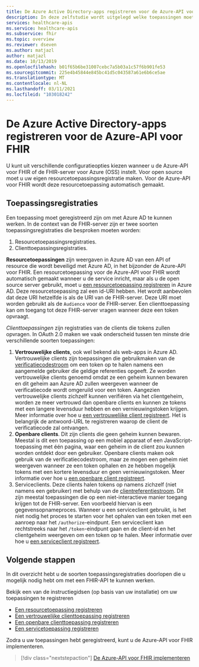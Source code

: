 ```yaml
---
title: De Azure Active Directory-apps registreren voor de Azure-API voor FHIR
description: In deze zelfstudie wordt uitgelegd welke toepassingen moeten worden geregistreerd voor de Azure-API voor FHIR en de FHIR-server voor Azure.
services: healthcare-apis
ms.service: healthcare-apis
ms.subservice: fhir
ms.topic: overview
ms.reviewer: dseven
ms.author: matjazl
author: matjazl
ms.date: 10/13/2019
ms.openlocfilehash: b01f65b6be31007cebc7a5b03a1c57f6b901fe53
ms.sourcegitcommit: 225e4b45844e845bc41d5c043587a61e6b6ce5ae
ms.translationtype: MT
ms.contentlocale: nl-NL
ms.lasthandoff: 03/11/2021
ms.locfileid: "103018242"
---
```

# <a name="register-the-azure-active-directory-apps-for-azure-api-for-fhir"></a>De Azure Active Directory-apps registreren voor de Azure-API voor FHIR

U kunt uit verschillende configuratieopties kiezen wanneer u de Azure-API voor FHIR of de FHIR-server voor Azure (OSS) instelt. Voor open source moet u uw eigen resourcetoepassingsregistratie maken. Voor de Azure-API voor FHIR wordt deze resourcetoepassing automatisch gemaakt.

## <a name="application-registrations"></a>Toepassingsregistraties

Een toepassing moet geregistreerd zijn om met Azure AD te kunnen werken. In de context van de FHIR-server zijn er twee soorten toepassingsregistraties die besproken moeten worden:

1. Resourcetoepassingsregistraties.
1. Clienttoepassingsregistraties.

**Resourcetoepassingen** zijn weergaven in Azure AD van een API of resource die wordt beveiligd met Azure AD, in het bijzonder de Azure-API voor FHIR. Een resourcetoepassing voor de Azure-API voor FHIR wordt automatisch gemaakt wanneer u de service inricht, maar als u de open source server gebruikt, moet u [een resourcetoepassing registreren](register-resource-azure-ad-client-app.md) in Azure AD. Deze resourcetoepassing zal een id-URI hebben. Het wordt aanbevolen dat deze URI hetzelfde is als de URI van de FHIR-server. Deze URI moet worden gebruikt als de `Audience` voor de FHIR-server. Een clienttoepassing kan om toegang tot deze FHIR-server vragen wanneer deze een token opvraagt.

*Clienttoepassingen* zijn registraties van de clients die tokens zullen opvragen. In OAuth 2.0 maken we vaak onderscheid tussen ten minste drie verschillende soorten toepassingen:

1. **Vertrouwelijke clients**, ook wel bekend als web-apps in Azure AD. Vertrouwelijke clients zijn toepassingen die gebruikmaken van de [verificatiecodestroom](../../active-directory/azuread-dev/v1-protocols-oauth-code.md) om een token op te halen namens een aangemelde gebruiker die geldige referenties opgeeft. Ze worden vertrouwelijke clients genoemd omdat ze een geheim kunnen bewaren en dit geheim aan Azure AD zullen weergeven wanneer de verificatiecode wordt omgeruild voor een token. Aangezien vertrouwelijke clients zichzelf kunnen verifiëren via het clientgeheim, worden ze meer vertrouwd dan openbare clients en kunnen ze tokens met een langere levensduur hebben en een vernieuwingstoken krijgen. Meer informatie over hoe u [een vertrouwelijke client registreert](register-confidential-azure-ad-client-app.md). Het is belangrijk de antwoord-URL te registreren waarop de client de verificatiecode zal ontvangen.
1. **Openbare clients**. Dit zijn clients die geen geheim kunnen bewaren. Meestal is dit een toepassing op een mobiel apparaat of een JavaScript-toepassing met één pagina, waar een geheim in de client zou kunnen worden ontdekt door een gebruiker. Openbare clients maken ook gebruik van de verificatiecodestroom, maar ze mogen een geheim niet weergeven wanneer ze een token ophalen en ze hebben mogelijk tokens met een kortere levensduur en geen vernieuwingstoken. Meer informatie over hoe u [een openbare client registreert](register-public-azure-ad-client-app.md).
1. Serviceclients. Deze clients halen tokens op namens zichzelf (niet namens een gebruiker) met behulp van de [clientreferentiestroom](../../active-directory/azuread-dev/v1-oauth2-client-creds-grant-flow.md). Dit zijn meestal toepassingen die op een niet-interactieve manier toegang krijgen tot de FHIR-server. Een voorbeeld hiervan is een gegevensopnameproces. Wanneer u een serviceclient gebruikt, is het niet nodig het proces te starten voor het ophalen van een token met een aanroep naar het `/authorize`-eindpunt. Een serviceclient kan rechtstreeks naar het `/token`-eindpunt gaan en de client-id en het clientgeheim weergeven om een token op te halen. Meer informatie over hoe u [een serviceclient registreert](register-service-azure-ad-client-app.md).

## <a name="next-steps"></a>Volgende stappen

In dit overzicht hebt u de soorten toepassingsregistraties doorlopen die u mogelijk nodig hebt om met een FHIR-API te kunnen werken.

Bekijk een van de instructiegidsen (op basis van uw installatie) om uw toepassingen te registreren

* [Een resourcetoepassing registreren](register-resource-azure-ad-client-app.md)
* [Een vertrouwelijke clienttoepassing registreren](register-confidential-azure-ad-client-app.md)
* [Een openbare clienttoepassing registreren](register-public-azure-ad-client-app.md)
* [Een servicetoepassing registreren](register-service-azure-ad-client-app.md)

Zodra u uw toepassingen hebt geregistreerd, kunt u de Azure-API voor FHIR implementeren.

>[!div class="nextstepaction"]
>[De Azure-API voor FHIR implementeren](fhir-paas-powershell-quickstart.md)